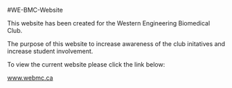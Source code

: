 #WE-BMC-Website

This website has been created for the Western Engineering Biomedical Club. 

The purpose of this website to increase awareness of the club initatives and increase student involvement. 

To view the current website please click the link below:

www.webmc.ca


